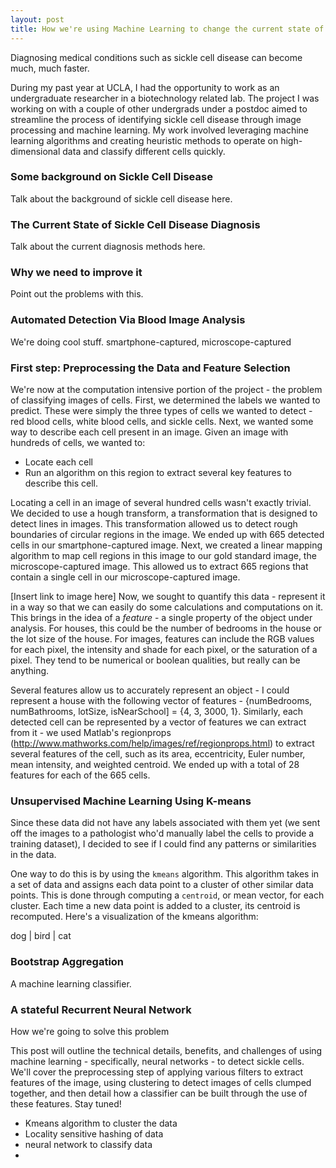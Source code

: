 ```yaml
---
layout: post
title: How we're using Machine Learning to change the current state of disease detection
---
```


Diagnosing medical conditions such as sickle cell disease can become much, much faster. 

During my past year at UCLA, I had the opportunity to work as an undergraduate researcher in a biotechnology related lab. The project I was working on with a couple of other undergrads under a postdoc aimed to streamline the process of identifying sickle cell disease through image processing and machine learning. My work involved leveraging machine learning algorithms and creating heuristic methods to operate on high-dimensional data and classify different cells quickly.

### Some background on Sickle Cell Disease
Talk about the background of sickle cell disease here.

### The Current State of Sickle Cell Disease Diagnosis
Talk about the current diagnosis methods here. 

### Why we need to improve it 
Point out the problems with this.

### Automated Detection Via Blood Image Analysis
We're doing cool stuff. smartphone-captured, microscope-captured

### First step: Preprocessing the Data and Feature Selection 
We're now at the computation intensive portion of the project - the problem of classifying images of cells. First, we determined the labels we wanted to predict. These were simply the three types of cells we wanted to detect - red blood cells, white blood cells, and sickle cells. 
Next, we wanted some way to describe each cell present in an image. Given an image with hundreds of cells, we wanted to: 
- Locate each cell
- Run an algorithm on this region to extract several key features to describe this cell. 

Locating a cell in an image of several hundred cells wasn't exactly trivial. We decided to use a hough transform, a transformation that is designed to detect lines in images. This transformation allowed us to detect rough boundaries of circular regions in the image. We ended up with 665 detected cells in our smartphone-captured image. Next, we created a linear mapping algorithm to map cell regions in this image to our gold standard image, the microscope-captured image. This allowed us to extract 665 regions that contain a single cell in our microscope-captured image. 

[Insert link to image here]
Now, we sought to quantify this data - represent it in a way so that we can easily do some calculations and computations on it. This brings in the idea of a _feature_ - a single property of the object under analysis. For houses, this could be the number of bedrooms in the house or the lot size of the house. For images, features can include the RGB values for each pixel, the intensity and shade for each pixel, or the saturation of a pixel. They tend to be numerical or boolean qualities, but really can be anything. 

Several features allow us to accurately represent an object - I could represent a house with the following vector of features - {numBedrooms, numBathrooms, lotSize, isNearSchool] = {4, 3, 3000, 1}. Similarly, each detected cell can be represented by a vector of features we can extract from it - we used Matlab's regionprops (http://www.mathworks.com/help/images/ref/regionprops.html) to extract several features of the cell, such as its area, eccentricity, Euler number, mean intensity, and weighted centroid. We ended up with a total of 28 features for each of the 665 cells. 


### Unsupervised Machine Learning Using K-means
Since these data did not have any labels associated with them yet (we sent off the images to a pathologist who'd manually label the cells to provide a training dataset), I decided to see if I could find any patterns or similarities in the data. 

One way to do this is by using the `kmeans` algorithm. This algorithm takes in a set of data and assigns each data point to a cluster of other similar data points. This is done through computing a `centroid`, or mean vector, for each cluster. Each time a new data point is added to a cluster, its centroid is recomputed. Here's a visualization of the kmeans algorithm: 

dog | bird | cat



### Bootstrap Aggregation
A machine learning classifier.

### A stateful Recurrent Neural Network 
How we're going to solve this problem


This post will outline the technical details, benefits, and challenges of using machine learning - specifically, neural networks - to detect sickle cells. We'll cover the preprocessing step of applying various filters to extract features of the image, using clustering to detect images of cells clumped together, and then detail how a classifier can be built through the use of these features. Stay tuned!

- Kmeans algorithm to cluster the data 
- Locality sensitive hashing of data
- neural network to classify data 
- 
